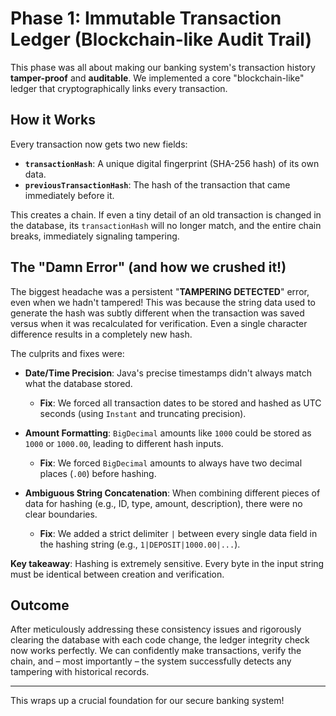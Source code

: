 # Phase 1: Immutable Transaction Ledger (Blockchain-like Audit Trail)

This phase was all about making our banking system's transaction history **tamper-proof** and **auditable**. We implemented a core "blockchain-like" ledger that cryptographically links every transaction.

## How it Works

Every transaction now gets two new fields:

* **`transactionHash`**: A unique digital fingerprint (SHA-256 hash) of its own data.
* **`previousTransactionHash`**: The hash of the transaction that came immediately before it.

This creates a chain. If even a tiny detail of an old transaction is changed in the database, its `transactionHash` will no longer match, and the entire chain breaks, immediately signaling tampering.

## The "Damn Error" (and how we crushed it!)

The biggest headache was a persistent "**TAMPERING DETECTED**" error, even when we hadn't tampered! This was because the string data used to generate the hash was subtly different when the transaction was saved versus when it was recalculated for verification. Even a single character difference results in a completely new hash.

The culprits and fixes were:

* **Date/Time Precision**: Java's precise timestamps didn't always match what the database stored.
    * **Fix**: We forced all transaction dates to be stored and hashed as UTC seconds (using `Instant` and truncating precision).

* **Amount Formatting**: `BigDecimal` amounts like `1000` could be stored as `1000` or `1000.00`, leading to different hash inputs.
    * **Fix**: We forced `BigDecimal` amounts to always have two decimal places (`.00`) before hashing.

* **Ambiguous String Concatenation**: When combining different pieces of data for hashing (e.g., ID, type, amount, description), there were no clear boundaries.
    * **Fix**: We added a strict delimiter `|` between every single data field in the hashing string (e.g., `1|DEPOSIT|1000.00|...`).

**Key takeaway**: Hashing is extremely sensitive. Every byte in the input string must be identical between creation and verification.

## Outcome

After meticulously addressing these consistency issues and rigorously clearing the database with each code change, the ledger integrity check now works perfectly. We can confidently make transactions, verify the chain, and – most importantly – the system successfully detects any tampering with historical records.

---

This wraps up a crucial foundation for our secure banking system!
